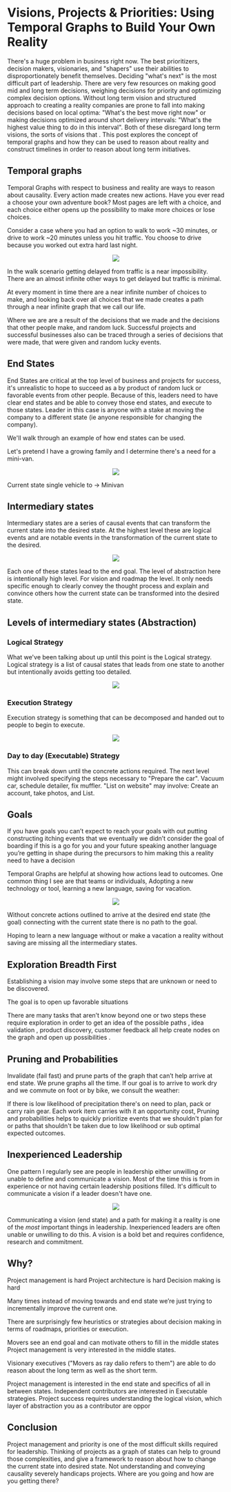 # Visions, Projects & Priorities: Using Temporal Graphs to Build Your Own Reality

There's a huge problem in business right now.  The best prioritizers, decision makers, visionaries, and "shapers" use their abilities to disproportionately benefit themselves.  Deciding "what's next" is the most difficult part of leadership. There are very few resources on making good mid and long term decisions, weighing decisions for priority and optimizing complex decision options.  Without long term vision and structured approach to creating a reality companies are prone to fall into making decisions based on local optima: "What's the best move right now" or making decisions optimized around short delivery intervals: "What's the highest value thing to do in this interval".  Both of these disregard long term visions, the sorts of visions that .  This post explores the concept of temporal graphs and how they can be used to reason about reality and construct timelines in order to reason about long term initiatives.


## Temporal graphs

Temporal Graphs with respect to business and reality are ways to reason about causality.  Every action made creates new actions.  Have you ever read a choose your own adventure book? Most pages are left with a choice, and each choice either opens up the possibility to make more choices or lose choices.

Consider a case where you had an option to walk to work ~30 minutes, or drive to work ~20 minutes unless you hit traffic.  You choose to drive because you worked out extra hard last night.

<p align="center">
  <img src="static/walk_wait?.png">
</p>

In the walk scenario getting delayed from traffic is a near impossibility.  There are an almost infinite other ways to get delayed but traffic is minimal.

At every moment in time there are a near infinite number of choices to make, and looking back over all choices that we made creates a path through a near infinite graph that we call our life.

Where we are are a result of the decisions that we made and the decisions that other people make, and random luck.  Successful projects and successful businesses also can be traced through a series of decisions that were made, that were given and random lucky events.


## End States


End States are critical at the top level of business and projects for success, it's unrealistic to hope to succeed as a by product of random luck or favorable events from other people.  Because of this, leaders need to have clear end states and be able to convey those end states, and execute to those states.  Leader in this case is anyone with a stake at moving the company to a different state (ie anyone responsible for changing the company).

We'll walk through an example of how end states can be used.

Let's pretend I have a growing family and I determine there's a need for a mini-van.

<p align="center">
  <img src="static/minivan_end_state.png">
</p>

Current state single vehicle to -> Minivan

## Intermediary states

Intermediary states are a series of causal events that can transform the current state into the desired state.  At the highest level these are logical events and are notable events in the transformation of the current state to the desired.

<p align="center">
  <img src="static/minivan_intermediary_logical.png">
</p>

Each one of these states lead to the end goal. The level of abstraction here is intentionally high level. For vision and roadmap the level.  It only needs specific enough to clearly convey the thought process and explain and convince others how the current state can be transformed into the desired state.


## Levels of intermediary states (Abstraction)

### Logical Strategy

What we've been talking about up until this point is the Logical strategy.  Logical strategy is a list of causal states that leads from one state to another but intentionally avoids getting too detailed.

<p align="center">
  <img src="static/minivan_sell_buy_path.png">
</p>


### Execution Strategy

Execution strategy is something that can be decomposed and handed out to people to begin to execute.  

<p align="center">
  <img src="static/minivan_execution_strategy.png">
</p>


### Day to day (Executable) Strategy

This can break down until the concrete actions required.  The next level might involved specifying the steps necessary to "Prepare the car".  Vacuum car, schedule detailer, fix muffler.  "List on website" may involve: Create an account, take photos, and List.  


## Goals

If you have goals you can’t expect to reach your goals with out putting constructing itching events that we eventually we didn’t consider the goal of boarding if this is a go for you and your future speaking another language you’re getting in shape during the precursors to him making this a reality need to have a decision

Temporal Graphs are helpful at showing how actions lead to outcomes.  One common thing I see are that teams or individuals, Adopting a new technology or tool, learning a new language, saving for vacation.

<p align="center">
  <img src="static/goals.png">
</p>


Without concrete actions outlined to arrive at the desired end state (the goal) connecting with the current state there is no path to the goal.

Hoping to learn a new language without or make a vacation a reality without saving are missing all the intermediary states.


## Exploration Breadth First

Establishing a vision may involve some steps that are unknown or need to be discovered.  

The goal is to open up favorable situations

There are many tasks that aren’t know beyond one or two steps these require exploration in order to get an idea of the possible paths , idea validation , product discovery, customer feedback all help create nodes on the graph and open up possibilities .


## Pruning and Probabilities

Invalidate (fail fast) and prune parts of the graph that can’t help arrive at end state.  We prune graphs all the time.  If our goal is to arrive to work dry and we commute on foot or by bike, we consult the weather:

If there is low likelihood of precipitation there's on need to plan, pack or carry rain gear.  Each work item carries with it an opportunity cost, Pruning and probabilities helps to quickly prioritize events that we shouldn't plan for or paths that shouldn't be taken due to low likelihood or sub optimal expected outcomes.


## Inexperienced Leadership

One pattern I regularly see are people in leadership either unwilling or unable to define and communicate a vision.  Most of the time this is from in experience or not having certain leadership positions filled.  It's difficult to communicate a vision if a leader doesn't have one.

<p align="center">
  <img src="static/inexperienced_leaders.png">
</p>

Communicating a vision (end state) and a path for making it a reality is one of the *most* important things in leadership.  Inexperienced leaders are often unable or unwilling to do this.  A vision is a bold bet and requires confidence, research and commitment.


## Why?

Project management is hard
Project architecture  is hard
Decision making is hard

Many times instead of moving towards and end state we’re just trying to incrementally improve the current one.

There are surprisingly few heuristics or strategies about decision making in terms of roadmaps, priorities or execution.

Movers see an end goal and can motivate others to fill in the middle states Project management is very interested in the middle states.


Visionary executives ("Movers as ray dalio refers to them") are able to do reason about the long term as well as the short term.

Project management is interested in the end state and specifics of all in between states.  Independent contributors are interested in Executable strategies.  Project success requires understanding the logical vision, which layer of abstraction you as a contributor are oppor


## Conclusion

Project management and priority is one of the most difficult skills required for leadership.  Thinking of projects as a graph of states can help to ground those complexities, and give a framework to reason about how to change the current state into desired state.  Not understanding and conveying causality severely handicaps projects.  Where are you going and how are you getting there? 
